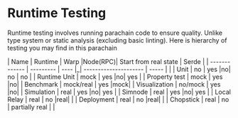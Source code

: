 # Runtime Testing

Runtime testing involves running parachain code to ensure quality.
Unlike type system or static analysis (excluding basic linting).
Here is hierarchy of testing you may find in this parachain

| Name          | Runtime   | Warp |Node(RPC)| Start from real state | Serde |
| ------------- | --------- | ---- |_| --------------------- | ----- | |
| Unit          | no        | yes  |no| no                    | no    |
| Runtime Unit  | mock      | yes  |no| yes                   |
| Property test | mock      | yes  |no|
| Benchmark     | mock/real | yes  |mock|
| Visualization | no/mock   | yes  |no|
| Simulation    | real      | yes  |no| yes                   |
| Simnode       | real      | yes  |no| yes                   |
| Local Relay   | real      | no   |real|                       |
| Deployment    | real      | no   |real|                       |
| Chopstick    | real      | no   | partially real |                      |
